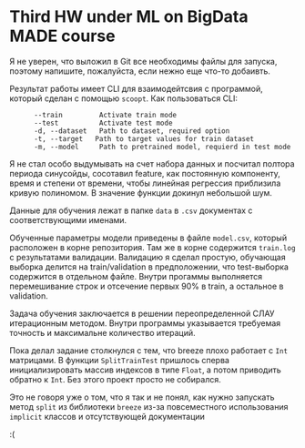 # Third HW under ML on BigData MADE course

Я не уверен, что выложил в Git все необходимы файлы для запуска, поэтому напишите, пожалуйста, если нежно еще что-то добаивть. 

Результат работы имеет CLI для взаимодейтсвия с программой, который сделан с помощью `scoopt`. 
Как пользоваться CLI: 
```    
      --train         Activate train mode
      --test          Activate test mode
      -d, --dataset   Path to dataset, required option
      -t, --target   Path to target values for train dataset
      -m, --model     Path to pretrained model, requierd in test mode
```

Я не стал особо выдумывать на счет набора данных и посчитал полтора периода синусойды, 
сосотавил feature, как постоянную компоненту, время и степени от времени, чтобы линейная регрессия 
приблизила кривую полиномом. В значение функции докинул небольшой шум.

Данные для обучения лежат в папке `data` в `.csv` документах с соответствующими именами.

Обученные параметры модели приведены в файле `model.csv`, который расположен в корне репозитория. 
Там же в корне содержится `train.log` с результатами валидации. Валидацию я сделал простую, обучающая выборка делится на train/validation 
в предположении, что test-выборка содержится в отдельном файле. Внутри прогаммы выполняется перемешивание строк и отсечение первых 90% в train, а 
остальное в validation. 

Задача обучения заключается в решении переопределенной СЛАУ итерационным методом. Внутри программы указывается требуемая точность и максимальне количество итераций. 

Пока делал задание столкнулся с тем, что breeze плохо работает с `Int` матрицами. 
В функции `SplitTrainTest` пришлось сперва инициализировать массив индексов в типе `Float`, а потом приводить
обратно к `Int`. Без этого проект просто не собирался. 

Это не говоря уже о том, что я так и не понял, как нужно запускать метод `split` из библиотеки 
`breeze` из-за повсеместного использования `implicit` классов и отсутствующей документации 

:(
